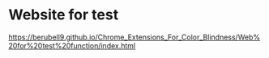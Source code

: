 # **Website for test**
https://berubell9.github.io/Chrome_Extensions_For_Color_Blindness/Web%20for%20test%20function/index.html
